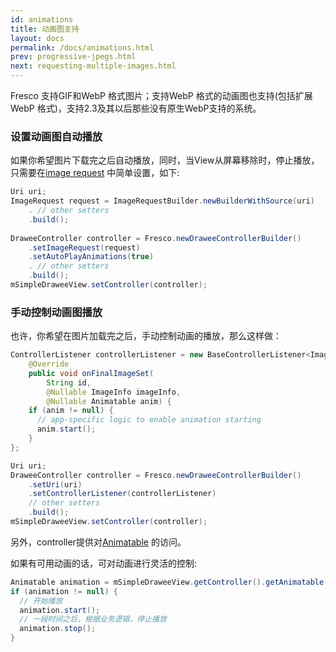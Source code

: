 ```yaml
---
id: animations
title: 动画图支持
layout: docs
permalink: /docs/animations.html
prev: progressive-jpegs.html
next: requesting-multiple-images.html
---
```


Fresco 支持GIF和WebP 格式图片；支持WebP 格式的动画图也支持(包括扩展WebP 格式)，支持2.3及其以后那些没有原生WebP支持的系统。

### 设置动画图自动播放

如果你希望图片下载完之后自动播放，同时，当View从屏幕移除时，停止播放，只需要在[image request](image-requests.html) 中简单设置，如下:


```java
Uri uri;
ImageRequest request = ImageRequestBuilder.newBuilderWithSource(uri)
    . // other setters
    .build();
    
DraweeController controller = Fresco.newDraweeControllerBuilder()
    .setImageRequest(request)
    .setAutoPlayAnimations(true)
    . // other setters
    .build();
mSimpleDraweeView.setController(controller);
```

### 手动控制动画图播放

也许，你希望在图片加载完之后，手动控制动画的播放，那么这样做：

```java
ControllerListener controllerListener = new BaseControllerListener<ImageInfo>() {
    @Override
    public void onFinalImageSet(
        String id,
        @Nullable ImageInfo imageInfo,
        @Nullable Animatable anim) {
    if (anim != null) {
      // app-specific logic to enable animation starting
      anim.start();
    }
};

Uri uri;
DraweeController controller = Fresco.newDraweeControllerBuilder()
    .setUri(uri)
    .setControllerListener(controllerListener)
    // other setters
    .build();
mSimpleDraweeView.setController(controller);
```

另外，controller提供对[Animatable](http://developer.android.com/reference/android/graphics/drawable/Animatable.html) 的访问。

如果有可用动画的话，可对动画进行灵活的控制:

```java
Animatable animation = mSimpleDraweeView.getController().getAnimatable();
if (animation != null) {
  // 开始播放
  animation.start();
  // 一段时间之后，根据业务逻辑，停止播放
  animation.stop();
}
```

